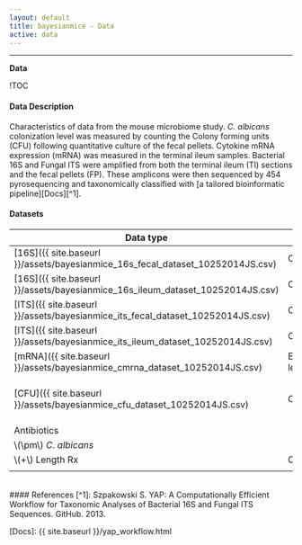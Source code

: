 ```yaml
---
layout: default
title: bayesianmice - Data
active: data
---
```

---

**Data**

!TOC

#### Data Description
Characteristics of data from the mouse microbiome study. _C. albicans_ colonization level was measured by counting the Colony forming units (CFU) following quantitative culture of the fecal pellets. Cytokine mRNA expression (mRNA) was measured in the terminal ileum samples. Bacterial 16S and Fungal ITS were amplified from both the terminal ileum (TI) sections and the fecal pellets (FP). These amplicons were then sequenced by 454 pyrosequencing and taxonomically classified with [a tailored bioinformatic pipeline][Docs][^1].

#### Datasets
| Data type | Original  | Processed | Dimension | GI site|
|----------|--------------------|----------------|-----------|---------------|
| [16S]({{ site.baseurl }}/assets/bayesianmice_16s_fecal_dataset_10252014JS.csv) |Counts | \\(log\\) (Relative abundances) | 344 | Fecal pellets|
| [16S]({{ site.baseurl }}/assets/bayesianmice_16s_ileum_dataset_10252014JS.csv) |Counts | \\(log\\) (Relative abundances) | 344 | Terminal ileum|
| [ITS]({{ site.baseurl }}/assets/bayesianmice_its_fecal_dataset_10252014JS.csv) |Counts | \\(log\\) (Relative abundances) | 109 | Fecal pellets|
| [ITS]({{ site.baseurl }}/assets/bayesianmice_its_ileum_dataset_10252014JS.csv) |Counts | \\(log\\) (Relative abundances) | 109 | Terminal ileum|
| [mRNA]({{ site.baseurl }}/assets/bayesianmice_cmrna_dataset_10252014JS.csv) |Expression levels | \\(log\\) (GAPDH norm.)| 6 | Terminal ileum|
| [CFU]({{ site.baseurl }}/assets/bayesianmice_cfu_dataset_10252014JS.csv) |Counts | \\(log \left( \frac{CFU}{\text{g fecal matter}}\right)\\) |1 | Fecal pellets|
| Antibiotics | | | ||
| \\(\pm\\) _C. albicans_ | | | ||
|\\(+\\) Length Rx| Categorical|Indicators |5 |-|
||||||

<br/>
#### References
[^1]: Szpakowski S. YAP: A Computationally Efficient Workflow for Taxonomic Analyses of Bacterial 16S and Fungal ITS Sequences. GitHub. 2013.


<!--URL-->
[Docs]: {{ site.baseurl }}/yap_workflow.html
